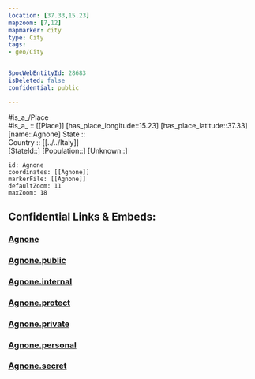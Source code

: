 ```yaml
---
location: [37.33,15.23] 
mapzoom: [7,12] 
mapmarker: city 
type: City
tags:
- geo/City


SpocWebEntityId: 28683
isDeleted: false
confidential: public

---
```

#is_a_/Place  
#is_a_ :: [[Place]] 
[has_place_longitude::15.23] 
[has_place_latitude::37.33] 
[name::Agnone] 
State ::  
Country :: [[../../Italy]]  
[StateId::] 
[Population::] 
[Unknown::] 


```leaflet
id: Agnone
coordinates: [[Agnone]] 
markerFile: [[Agnone]] 
defaultZoom: 11 
maxZoom: 18
```


## Confidential Links & Embeds: 

### [Agnone](/_Standards/Earth/Continent/Europe/Europe~South/Italy/City/Agnone.md) 

### [Agnone.public](/_public/Earth/Continent/Europe/Europe~South/Italy/City/Agnone.public.md) 

### [Agnone.internal](/_internal/Earth/Continent/Europe/Europe~South/Italy/City/Agnone.internal.md) 

### [Agnone.protect](/_protect/Earth/Continent/Europe/Europe~South/Italy/City/Agnone.protect.md) 

### [Agnone.private](/_private/Earth/Continent/Europe/Europe~South/Italy/City/Agnone.private.md) 

### [Agnone.personal](/_personal/Earth/Continent/Europe/Europe~South/Italy/City/Agnone.personal.md) 

### [Agnone.secret](/_secret/Earth/Continent/Europe/Europe~South/Italy/City/Agnone.secret.md)


